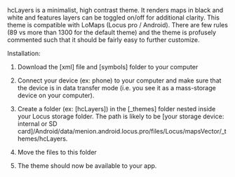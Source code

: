 hcLayers is a minimalist, high contrast theme. It renders maps in black and white and features layers can be toggled on/off for additional clarity. This theme is compatible with LoMaps (Locus pro / Android). There are few rules (89 vs more than 1300 for the default theme) and the theme is profusely commented such that it should be fairly easy to further customize. 

Installation:

 1. Download the [xml] file and [symbols] folder to your computer
 2. Connect your device (ex: phone) to your computer and make sure that the device is in data transfer mode (i.e. you see it as a mass-storage device on your computer).
 3. Create a folder (ex: [hcLayers]) in the [_themes] folder nested inside your Locus storage folder. The path is likely to be [your storage device: internal or SD card]/Android/data/menion.android.locus.pro/files/Locus/mapsVector/_themes/hcLayers.
 4. Move the files to this folder

 5. The theme should now be available to your app.  
